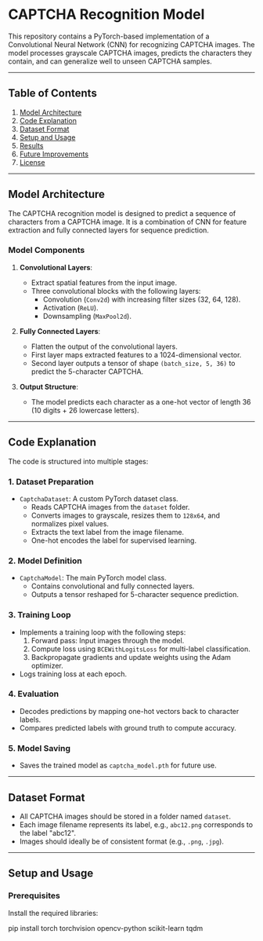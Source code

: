 # CAPTCHA Recognition Model

This repository contains a PyTorch-based implementation of a Convolutional Neural Network (CNN) for recognizing CAPTCHA images. The model processes grayscale CAPTCHA images, predicts the characters they contain, and can generalize well to unseen CAPTCHA samples.

---

## Table of Contents

1. [Model Architecture](#model-architecture)
2. [Code Explanation](#code-explanation)
3. [Dataset Format](#dataset-format)
4. [Setup and Usage](#setup-and-usage)
5. [Results](#results)
6. [Future Improvements](#future-improvements)
7. [License](#license)

---

## Model Architecture

The CAPTCHA recognition model is designed to predict a sequence of characters from a CAPTCHA image. It is a combination of CNN for feature extraction and fully connected layers for sequence prediction.

### Model Components

1. **Convolutional Layers**:
   - Extract spatial features from the input image.
   - Three convolutional blocks with the following layers:
     - Convolution (`Conv2d`) with increasing filter sizes (32, 64, 128).
     - Activation (`ReLU`).
     - Downsampling (`MaxPool2d`).

2. **Fully Connected Layers**:
   - Flatten the output of the convolutional layers.
   - First layer maps extracted features to a 1024-dimensional vector.
   - Second layer outputs a tensor of shape `(batch_size, 5, 36)` to predict the 5-character CAPTCHA.

3. **Output Structure**:
   - The model predicts each character as a one-hot vector of length 36 (10 digits + 26 lowercase letters).

---

## Code Explanation

The code is structured into multiple stages:

### 1. **Dataset Preparation**
- `CaptchaDataset`: A custom PyTorch dataset class.
  - Reads CAPTCHA images from the `dataset` folder.
  - Converts images to grayscale, resizes them to `128x64`, and normalizes pixel values.
  - Extracts the text label from the image filename.
  - One-hot encodes the label for supervised learning.

### 2. **Model Definition**
- `CaptchaModel`: The main PyTorch model class.
  - Contains convolutional and fully connected layers.
  - Outputs a tensor reshaped for 5-character sequence prediction.

### 3. **Training Loop**
- Implements a training loop with the following steps:
  1. Forward pass: Input images through the model.
  2. Compute loss using `BCEWithLogitsLoss` for multi-label classification.
  3. Backpropagate gradients and update weights using the Adam optimizer.
- Logs training loss at each epoch.

### 4. **Evaluation**
- Decodes predictions by mapping one-hot vectors back to character labels.
- Compares predicted labels with ground truth to compute accuracy.

### 5. **Model Saving**
- Saves the trained model as `captcha_model.pth` for future use.

---

## Dataset Format

- All CAPTCHA images should be stored in a folder named `dataset`.
- Each image filename represents its label, e.g., `abc12.png` corresponds to the label "abc12".
- Images should ideally be of consistent format (e.g., `.png`, `.jpg`).

---

## Setup and Usage

### Prerequisites

Install the required libraries:

pip install torch torchvision opencv-python scikit-learn tqdm
